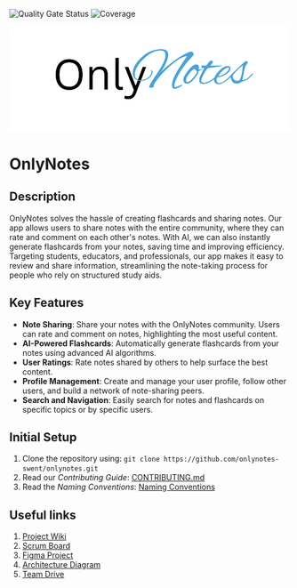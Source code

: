 ![Quality Gate Status](https://sonarcloud.io/api/project_badges/measure?project=onlynotes-swent_onlynotes&metric=alert_status)
![Coverage](https://sonarcloud.io/api/project_badges/measure?project=onlynotes-swent_onlynotes&metric=coverage)

![OnlyNotes Logo](app/src/main/res/drawable/only_notes_logo3.png)

# **OnlyNotes**

## Description
OnlyNotes solves the hassle of creating flashcards and sharing notes.
Our app allows users to share notes with the entire community, where they can rate and comment on each other's notes.
With AI, we can also instantly generate flashcards from your notes, saving time and improving efficiency. 
Targeting students, educators, and professionals, our app makes it easy to review and share information, 
streamlining the note-taking process for people who rely on structured study aids.

## Key Features
- **Note Sharing**: Share your notes with the OnlyNotes community. Users can rate and comment on notes, highlighting the most useful content.
- **AI-Powered Flashcards**: Automatically generate flashcards from your notes using advanced AI algorithms.
- **User Ratings**: Rate notes shared by others to help surface the best content.
- **Profile Management**: Create and manage your user profile, follow other users, and build a network of note-sharing peers.
- **Search and Navigation**: Easily search for notes and flashcards on specific topics or by specific users.

## Initial Setup
1. Clone the repository using:
   `git clone https://github.com/onlynotes-swent/onlynotes.git`
2. Read our _Contributing Guide_: [CONTRIBUTING.md](CONTRIBUTING.md)
3. Read the _Naming Conventions_: [Naming Conventions](docs/NamingConventions)

## Useful links
1. [Project Wiki](https://github.com/onlynotes-swent/onlynotes/wiki)
2. [Scrum Board](https://github.com/orgs/onlynotes-swent/projects/1)
3. [Figma Project](https://www.figma.com/design/qkiGRJgbbuy79hYA70nIec/OnlyNotes-app?node-id=4-191&t=1SxOEvGvdryeW4uC-1)
4. [Architecture Diagram](https://miro.com/welcomeonboard/T2pLOFVJUG5yaWl0azg3VzhERU5RUjRKZUY1T3Uwc0tibXFSMjdPSlRua0NPNm9NS3BQaVZCOVFQdUlpSGJuY3wzNDU4NzY0NjAzNDA5NTE2NTM5fDI=?share_link_id=106863103050)
5. [Team Drive](https://drive.google.com/drive/folders/1Z_0MuY4JhpFN-IeMG6ytGRAj3sbTMDrl?usp=drive_link)

